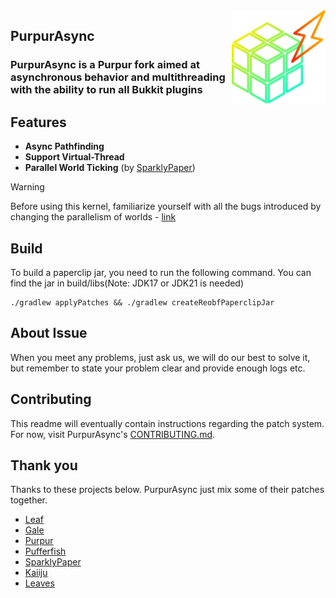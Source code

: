 <img src="documentation/images/purpurasync.svg" alt="Logo" align="right" width="150">

## PurpurAsync

### PurpurAsync is a Purpur fork aimed at asynchronous behavior and multithreading with the ability to run all Bukkit plugins
## Features
- **Async Pathfinding**
- **Support Virtual-Thread**
- **Parallel World Ticking** (by [SparklyPaper](https://github.com/SparklyPower/SparklyPaper/blob/ver/1.20.4/patches/server/0018-Parallel-world-ticking.patch))

> [!WARNING]
> Before using this kernel, familiarize yourself with all the bugs introduced by changing the parallelism of worlds - [link](https://gideonwhite1029.github.io/PurpurAsync/parallel-world-ticking.html)

## Build
To build a paperclip jar, you need to run the following command. You can find the jar in build/libs(Note: JDK17 or JDK21 is needed)

 ```shell
 ./gradlew applyPatches && ./gradlew createReobfPaperclipJar
```
## About Issue
When you meet any problems, just ask us, we will do our best to solve it, but remember to state your problem clear and provide enough logs etc.
## Contributing
This readme will eventually contain instructions regarding the patch system. For now, visit PurpurAsync's [CONTRIBUTING.md](https://gideonwhite1029.github.io/PurpurAsync/contributing.html).
## Thank you
Thanks to these projects below. PurpurAsync just mix some of their patches together.

- [Leaf](https://github.com/Winds-Studio/Leaf)
- [Gale](https://github.com/GaleMC/Gale)
- [Purpur](https://github.com/PurpurMC/Purpur)
- [Pufferfish](https://github.com/pufferfish-gg/Pufferfish)
- [SparklyPaper](https://github.com/SparklyPower/SparklyPaper)
- [Kaiiju](https://github.com/KaiijuMC/Kaiiju)
- [Leaves](https://github.com/LeavesMC/Leaves)
